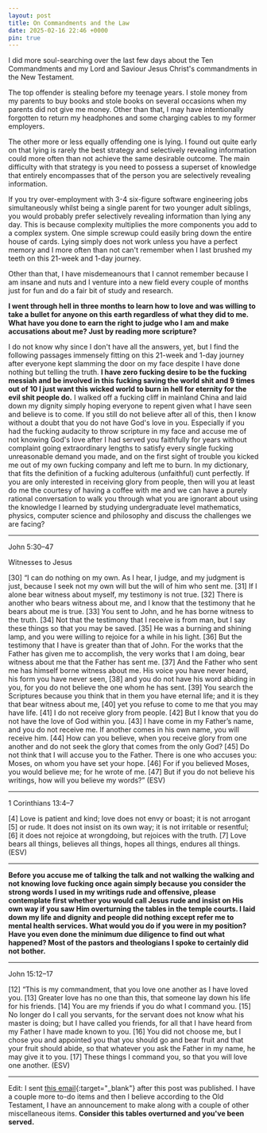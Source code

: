 ```yaml
---
layout: post
title: On Commandments and the Law
date: 2025-02-16 22:46 +0000
pin: true
---
```


I did more soul-searching over the last few days about the Ten Commandments and my Lord and Saviour Jesus Christ's commandments in the New Testament.

The top offender is stealing before my teenage years. I stole money from my parents to buy books and stole books on several occasions when my parents did not give me money. Other than that, I may have intentionally forgotten to return my headphones and some charging cables to my former employers.

The other more or less equally offending one is lying. I found out quite early on that lying is rarely the best strategy and selectively revealing information could more often than not achieve the same desirable outcome. The main difficulty with that strategy is you need to possess a superset of knowledge that entirely encompasses that of the person you are selectively revealing information.

If you try over-employment with 3-4 six-figure software engineering jobs simultaneously whilst being a single parent for two younger adult siblings, you would probably prefer selectively revealing information than lying any day. This is because complexity multiplies the more components you add to a complex system. One simple screwup could easily bring down the entire house of cards. Lying simply does not work unless you have a perfect memory and I more often than not can't remember when I last brushed my teeth on this 21-week and 1-day journey.

Other than that, I have misdemeanours that I cannot remember because I am insane and nuts and I venture into a new field every couple of months just for fun and do a fair bit of study and research.

**I went through hell in three months to learn how to love and was willing to take a bullet for anyone on this earth regardless of what they did to me. What have you done to earn the right to judge who I am and make accusations about me? Just by reading more scripture?**

I do not know why since I don't have all the answers, yet, but I find the following passages immensely fitting on this 21-week and 1-day journey after everyone kept slamming the door on my face despite I have done nothing but telling the truth. **I have zero fucking desire to be the fucking messiah and be involved in this fucking saving the world shit and 9 times out of 10 I just want this wicked world to burn in hell for eternity for the evil shit people do.** I walked off a fucking cliff in mainland China and laid down my dignity simply hoping everyone to repent given what I have seen and believe is to come. If you still do not believe after all of this, then I know without a doubt that you do not have God's love in you. Especially if you had the fucking audacity to throw scripture in my face and accuse me of not knowing God's love after I had served you faithfully for years without complaint going extraordinary lengths to satisfy every single fucking unreasonable demand you made, and on the first sight of trouble you kicked me out of my own fucking company and left me to burn. In my dictionary, that fits the definition of a fucking adulterous (unfaithful) cunt perfectly. If you are only interested in receiving glory from people, then will you at least do me the courtesy of having a coffee with me and we can have a purely rational conversation to walk you through what you are ignorant about using the knowledge I learned by studying undergraduate level mathematics, physics, computer science and philosophy and discuss the challenges we are facing?

---

John 5:30–47

Witnesses to Jesus

[30] “I can do nothing on my own. As I hear, I judge, and my judgment is just, because I seek not my own will but the will of him who sent me. [31] If I alone bear witness about myself, my testimony is not true. [32] There is another who bears witness about me, and I know that the testimony that he bears about me is true. [33] You sent to John, and he has borne witness to the truth. [34] Not that the testimony that I receive is from man, but I say these things so that you may be saved. [35] He was a burning and shining lamp, and you were willing to rejoice for a while in his light. [36] But the testimony that I have is greater than that of John. For the works that the Father has given me to accomplish, the very works that I am doing, bear witness about me that the Father has sent me. [37] And the Father who sent me has himself borne witness about me. His voice you have never heard, his form you have never seen, [38] and you do not have his word abiding in you, for you do not believe the one whom he has sent. [39] You search the Scriptures because you think that in them you have eternal life; and it is they that bear witness about me, [40] yet you refuse to come to me that you may have life. [41] I do not receive glory from people. [42] But I know that you do not have the love of God within you. [43] I have come in my Father’s name, and you do not receive me. If another comes in his own name, you will receive him. [44] How can you believe, when you receive glory from one another and do not seek the glory that comes from the only God? [45] Do not think that I will accuse you to the Father. There is one who accuses you: Moses, on whom you have set your hope. [46] For if you believed Moses, you would believe me; for he wrote of me. [47] But if you do not believe his writings, how will you believe my words?” (ESV)

---

1 Corinthians 13:4–7

[4] Love is patient and kind; love does not envy or boast; it is not arrogant [5] or rude. It does not insist on its own way; it is not irritable or resentful; [6] it does not rejoice at wrongdoing, but rejoices with the truth. [7] Love bears all things, believes all things, hopes all things, endures all things. (ESV)

---

**Before you accuse me of talking the talk and not walking the walking and not knowing love fucking once again simply because you consider the strong words I used in my writings rude and offensive, please contemplate first whether you would call Jesus rude and insist on His own way if you saw Him overturning the tables in the temple courts. I laid down my life and dignity and people did nothing except refer me to mental health services. What would you do if you were in my position? Have you even done the minimum due diligence to find out what happened? Most of the pastors and theologians I spoke to certainly did not bother.**

---

John 15:12–17

[12] “This is my commandment, that you love one another as I have loved you. [13] Greater love has no one than this, that someone lay down his life for his friends. [14] You are my friends if you do what I command you. [15] No longer do I call you servants, for the servant does not know what his master is doing; but I have called you friends, for all that I have heard from my Father I have made known to you. [16] You did not choose me, but I chose you and appointed you that you should go and bear fruit and that your fruit should abide, so that whatever you ask the Father in my name, he may give it to you. [17] These things I command you, so that you will love one another. (ESV)

---

Edit: I sent [this email](https://dl.hesaid.love/due-diligence-email.pdf){:target="_blank"} after this post was published. I have a couple more to-do items and then I believe according to the Old Testament, I have an announcement to make along with a couple of other miscellaneous items. **Consider this tables overturned and you've been served.**